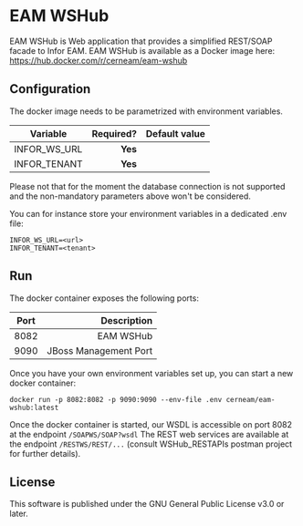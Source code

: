 # EAM WSHub
EAM WSHub is Web application that provides a simplified REST/SOAP facade to Infor EAM. 
EAM WSHub is available as a Docker image here: https://hub.docker.com/r/cerneam/eam-wshub

## Configuration
The docker image needs to be parametrized with environment variables.



| Variable        | Required?  | Default value |
| ------------- | -----:|---------:|
| INFOR_WS_URL           | **Yes** |  |
| INFOR_TENANT         | **Yes** |  |

Please not that for the moment the database connection is not supported and the non-mandatory parameters above won't be considered.

You can for instance store your environment variables in a dedicated .env file:

```
INFOR_WS_URL=<url>
INFOR_TENANT=<tenant>
```


## Run

The docker container exposes the following ports:

| Port        | Description  |
| ------------- | -----:|
| 8082          | EAM WSHub | 
| 9090          | JBoss Management Port |

Once you have your own environment variables set up, you can start a new docker container:
```
docker run -p 8082:8082 -p 9090:9090 --env-file .env cerneam/eam-wshub:latest
``` 

Once the docker container is started, our WSDL is accessible on port 8082 at the endpoint `/SOAPWS/SOAP?wsdl`
The REST web services are available at the endpoint `/RESTWS/REST/...` (consult WSHub_RESTAPIs postman project for further details).

## License
This software is published under the GNU General Public License v3.0 or later.